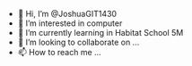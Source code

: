 - 👋 Hi, I’m @JoshuaGIT1430
- 👀 I’m interested in computer
- 🌱 I’m currently learning in Habitat School 5M
- 💞️ I’m looking to collaborate on ...
- 📫 How to reach me ...

<!---
JoshuaGIT1430/JoshuaGIT1430 is a ✨ special ✨ repository because its `README.md` (this file) appears on your GitHub profile.
You can click the Preview link to take a look at your changes.
--->
